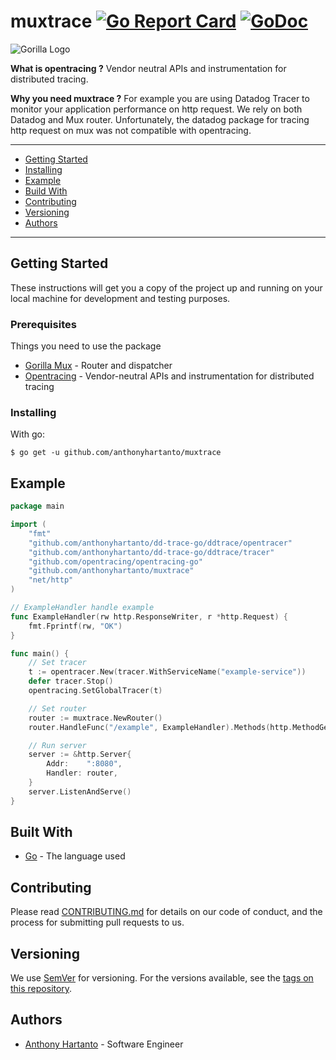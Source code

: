 # muxtrace [![Go Report Card](https://goreportcard.com/badge/github.com/anthonyhartanto/muxtrace)](https://goreportcard.com/report/github.com/anthonyhartanto/muxtrace) [![GoDoc](https://godoc.org/github.com/anthonyhartanto/muxtrace?status.svg)](https://godoc.org/github.com/anthonyhartanto/muxtrace)

![Gorilla Logo](http://www.gorillatoolkit.org/static/images/gorilla-icon-64.png)

**What is opentracing ?** Vendor neutral APIs and instrumentation for distributed tracing.

**Why you need muxtrace ?** For example you are using Datadog Tracer to monitor your application performance on http request. We rely on both Datadog and Mux router. Unfortunately, the datadog package for tracing http request on mux was not compatible with opentracing. 

---
* [Getting Started](#getting-started)
* [Installing](#installing)
* [Example](#example)
* [Build With](#built-with)
* [Contributing](#contributing)
* [Versioning](#versioning)
* [Authors](#authors)
---

## Getting Started

These instructions will get you a copy of the project up and running on your local machine for development and testing 
purposes.

### Prerequisites

Things you need to use the package

* [Gorilla Mux](https://github.com/gorilla/mux) - Router and dispatcher 
* [Opentracing](https://github.com/opentracing/opentracing-go) - Vendor-neutral APIs and instrumentation for distributed
 tracing


### Installing

With go:

```
$ go get -u github.com/anthonyhartanto/muxtrace
```

## Example

```go
package main

import (
	"fmt"
	"github.com/anthonyhartanto/dd-trace-go/ddtrace/opentracer"
	"github.com/anthonyhartanto/dd-trace-go/ddtrace/tracer"
	"github.com/opentracing/opentracing-go"
	"github.com/anthonyhartanto/muxtrace"
	"net/http"
)

// ExampleHandler handle example
func ExampleHandler(rw http.ResponseWriter, r *http.Request) {
	fmt.Fprintf(rw, "OK")
}

func main() {
	// Set tracer
	t := opentracer.New(tracer.WithServiceName("example-service"))
	defer tracer.Stop()
	opentracing.SetGlobalTracer(t)

	// Set router
	router := muxtrace.NewRouter()
	router.HandleFunc("/example", ExampleHandler).Methods(http.MethodGet)

	// Run server
	server := &http.Server{
		Addr:    ":8080",
		Handler: router,
	}
	server.ListenAndServe()
}

```


## Built With

* [Go](https://golang.org) - The language used


## Contributing

Please read [CONTRIBUTING.md](https://bitbucket.org/kudoindonesia/driver_signup_service/CONTRIBUTING.md) for details on our code of conduct, and the process for submitting pull requests to us.

## Versioning

We use [SemVer](http://semver.org/) for versioning. For the versions available, see the [tags on this repository](https://github.com/your/project/tags).

## Authors

* [Anthony Hartanto](anthony.hartanto@kudo.co.id) - Software Engineer
